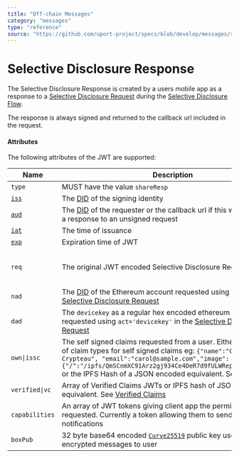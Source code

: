 ```yaml
---
title: "Off-chain Messages"
category: "messages"
type: "reference"
source: "https://github.com/uport-project/specs/blob/develop/messages/shareresp.md"
---
```


# Selective Disclosure Response

The Selective Disclosure Response is created by a users mobile app as a response to a [Selective Disclosure Request](sharereq.md) during the [Selective Disclosure Flow](/flows/selectivedisclosure.md).

The response is always signed and returned to the callback url included in the request.

#### Attributes

The following attributes of the JWT are supported:

Name | Description | Required
---- | ----------- | --------
`type` | MUST have the value `shareResp` | yes
[`iss`](https://tools.ietf.org/html/rfc7519#section-4.1.1) | The [DID](https://w3c-ccg.github.io/did-spec/#decentralized-identifiers-dids) of the signing identity| yes
[`aud`](https://tools.ietf.org/html/rfc7519#section-4.1.3) | The [DID](https://w3c-ccg.github.io/did-spec/#decentralized-identifiers-dids) of the requester or the callback url if this was created as a response to an unsigned request | yes
[`iat`](https://tools.ietf.org/html/rfc7519#section-4.1.6) | The time of issuance | yes
[`exp`](https://tools.ietf.org/html/rfc7519#section-4.1.4) | Expiration time of JWT | yes
`req`| The original JWT encoded Selective Disclosure Request | yes for responses to signed requests
`nad`| The [DID](https://w3c-ccg.github.io/did-spec/#decentralized-identifiers-dids) of the Ethereum account requested using `act` in the [Selective Disclosure Request](sharereq.md) | no
`dad`| The `devicekey` as a regular hex encoded ethereum address as requested using `act='devicekey'` in the [Selective Disclosure Request](sharereq.md) | no
`own\|issc` | The self signed claims requested from a user. Either as an Object of claim types for self signed claims eg: `{"name":"Carol Crypteau", "email":"carol@sample.com","image":{"/":"/ipfs/QmSCnmXC91Arz2gj934Ce4DeR7d9fULWRepjzGMX6SSazB"}}` or the IPFS Hash of a JSON encoded equivalent. See [claims](/messages/claims.md) | no
`verified\|vc` | Array of Verified Claims JWTs or IPFS hash of JSON encoded equivalent. See [Verified Claims](/messages/verification.md) | no
`capabilities` | An array of JWT tokens giving client app the permissions requested. Currently a token allowing them to send push notifications | no
`boxPub` | 32 byte base64 encoded [`Curve25519`](http://nacl.cr.yp.to/box.html) public key used for sending encrypted messages to user | no

